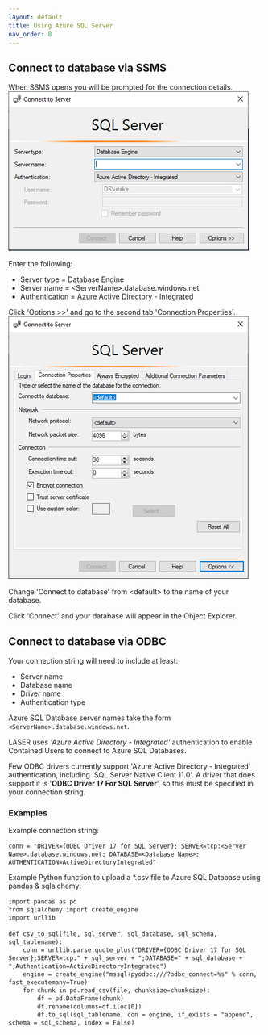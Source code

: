 ```yaml
---
layout: default
title: Using Azure SQL Server
nav_order: 8
---
```


## Connect to database via SSMS

When SSMS opens you will be prompted for the connection details.   
![ssms_connect_to_server_1.png](./images/using_azure_sql_database/ssms_connect_to_server_1.png)

Enter the following:
- Server type = Database Engine
- Server name = \<ServerName>.database.windows.net
- Authentication = Azure Active Directory - Integrated

Click 'Options >>' and go to the second tab 'Connection Properties'.  
![ssms_connect_to_server_2.png](./images/using_azure_sql_database/ssms_connect_to_server_2.png)

Change 'Connect to database' from \<default> to the name of your database.

Click 'Connect' and your database will appear in the Object Explorer.

## Connect to database via ODBC

Your connection string will need to include at least:  
- Server name
- Database name
- Driver name 
- Authentication type

Azure SQL Database server names take the form `<ServerName>.database.windows.net`.

LASER uses _'Azure Active Directory - Integrated'_ authentication to enable Contained Users to connect to Azure SQL Databases.

Few ODBC drivers currently support 'Azure Active Directory - Integrated' authentication, including 'SQL Server Native Client 11.0'. A driver that does support it is '**ODBC Driver 17 For SQL Server**', so this must be specified in your connection string.

### Examples

Example connection string: 
```
conn = "DRIVER={ODBC Driver 17 for SQL Server}; SERVER=tcp:<Server Name>.database.windows.net; DATABASE=<Database Name>; AUTHENTICATION=ActiveDirectoryIntegrated"
```

Example Python function to upload a *.csv file to Azure SQL Database using pandas & sqlalchemy:  

```
import pandas as pd
from sqlalchemy import create_engine
import urllib

def csv_to_sql(file, sql_server, sql_database, sql_schema, sql_tablename): 
	conn = urllib.parse.quote_plus("DRIVER={ODBC Driver 17 for SQL Server};SERVER=tcp:" + sql_server + ";DATABASE=" + sql_database + ";Authentication=ActiveDirectoryIntegrated")
	engine = create_engine("mssql+pyodbc:///?odbc_connect=%s" % conn, fast_executemany=True)
	for chunk in pd.read_csv(file, chunksize=chunksize):
		df = pd.DataFrame(chunk)
		df.rename(columns=df.iloc[0])
		df.to_sql(sql_tablename, con = engine, if_exists = "append", schema = sql_schema, index = False)
```
